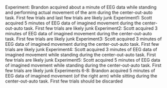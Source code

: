 ﻿Experiment: Brandon acquired about a minute of EEG data while standing and performing actual movement of the arm during the center-out-auto task. First few trials and last few trials are likely junk
Experiment1: Scott acquired 5 minutes of EEG data of imagined movement during the center-out-auto task. First few trials are likely junk
Experiment2: Scott acquired 3 minutes of EEG data of imagined movement during the center-out-auto task. First few trials are likely junk
Experiment3: Scott acquired 3 minutes of EEG data of imagined movement during the center-out-auto task. First few trials are likely junk
Experiment4: Scott acquired 3 minutes of EEG data of imagined movement while standing during the center-out-auto task. First few trials are likely junk
Experiment5: Scott acquired 5 minutes of EEG data of imagined movement while standing during the center-out-auto task. First few trials are likely junk
Experiments 6-8: Brandon acquired 5 minutes of EEG data of imagined movement (of the right arm) while sitting during the center-out-auto task. First few trials should be discarded